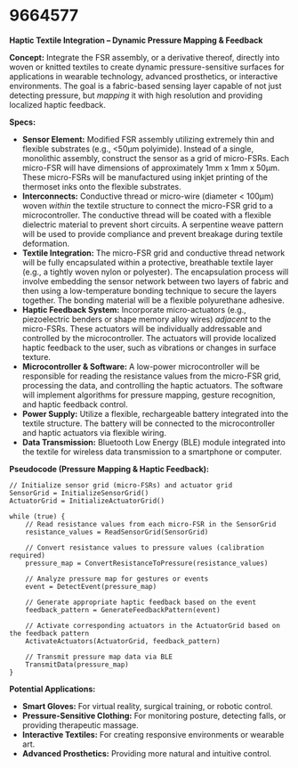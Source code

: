 # 9664577

**Haptic Textile Integration – Dynamic Pressure Mapping & Feedback**

**Concept:** Integrate the FSR assembly, or a derivative thereof, directly into woven or knitted textiles to create dynamic pressure-sensitive surfaces for applications in wearable technology, advanced prosthetics, or interactive environments. The goal is a fabric-based sensing layer capable of not just detecting pressure, but *mapping* it with high resolution and providing localized haptic feedback.

**Specs:**

*   **Sensor Element:** Modified FSR assembly utilizing extremely thin and flexible substrates (e.g., <50µm polyimide).  Instead of a single, monolithic assembly, construct the sensor as a grid of micro-FSRs. Each micro-FSR will have dimensions of approximately 1mm x 1mm x 50µm.  These micro-FSRs will be manufactured using inkjet printing of the thermoset inks onto the flexible substrates.
*   **Interconnects:**  Conductive thread or micro-wire (diameter < 100µm) woven *within* the textile structure to connect the micro-FSR grid to a microcontroller. The conductive thread will be coated with a flexible dielectric material to prevent short circuits. A serpentine weave pattern will be used to provide compliance and prevent breakage during textile deformation.
*   **Textile Integration:** The micro-FSR grid and conductive thread network will be fully encapsulated within a protective, breathable textile layer (e.g., a tightly woven nylon or polyester). The encapsulation process will involve embedding the sensor network between two layers of fabric and then using a low-temperature bonding technique to secure the layers together. The bonding material will be a flexible polyurethane adhesive.
*   **Haptic Feedback System:** Incorporate micro-actuators (e.g., piezoelectric benders or shape memory alloy wires) *adjacent* to the micro-FSRs. These actuators will be individually addressable and controlled by the microcontroller. The actuators will provide localized haptic feedback to the user, such as vibrations or changes in surface texture.
*   **Microcontroller & Software:** A low-power microcontroller will be responsible for reading the resistance values from the micro-FSR grid, processing the data, and controlling the haptic actuators. The software will implement algorithms for pressure mapping, gesture recognition, and haptic feedback control.
*   **Power Supply:** Utilize a flexible, rechargeable battery integrated into the textile structure. The battery will be connected to the microcontroller and haptic actuators via flexible wiring.
* **Data Transmission:** Bluetooth Low Energy (BLE) module integrated into the textile for wireless data transmission to a smartphone or computer.

**Pseudocode (Pressure Mapping & Haptic Feedback):**

```
// Initialize sensor grid (micro-FSRs) and actuator grid
SensorGrid = InitializeSensorGrid()
ActuatorGrid = InitializeActuatorGrid()

while (true) {
    // Read resistance values from each micro-FSR in the SensorGrid
    resistance_values = ReadSensorGrid(SensorGrid)

    // Convert resistance values to pressure values (calibration required)
    pressure_map = ConvertResistanceToPressure(resistance_values)

    // Analyze pressure map for gestures or events
    event = DetectEvent(pressure_map)

    // Generate appropriate haptic feedback based on the event
    feedback_pattern = GenerateFeedbackPattern(event)

    // Activate corresponding actuators in the ActuatorGrid based on the feedback pattern
    ActivateActuators(ActuatorGrid, feedback_pattern)

    // Transmit pressure map data via BLE
    TransmitData(pressure_map)
}
```

**Potential Applications:**

*   **Smart Gloves:** For virtual reality, surgical training, or robotic control.
*   **Pressure-Sensitive Clothing:** For monitoring posture, detecting falls, or providing therapeutic massage.
*   **Interactive Textiles:** For creating responsive environments or wearable art.
*   **Advanced Prosthetics:** Providing more natural and intuitive control.